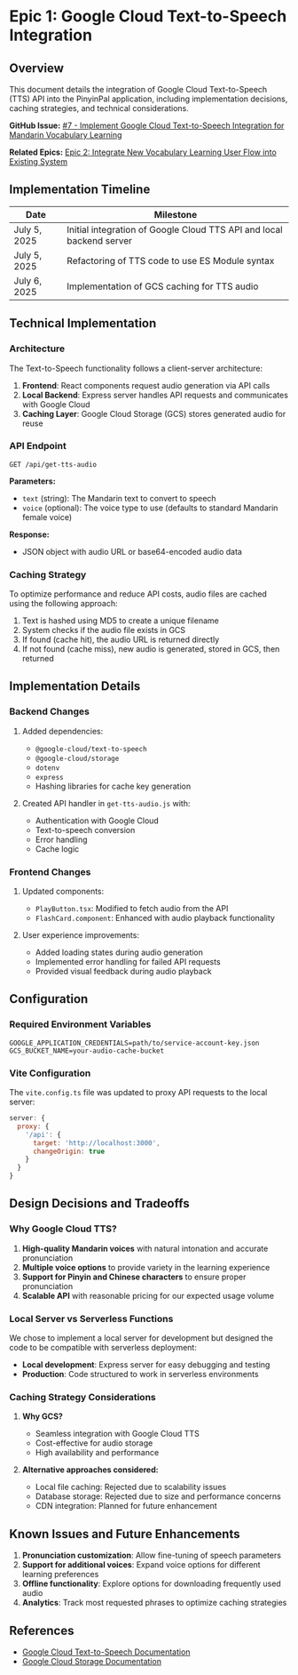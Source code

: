 # Epic 1: Google Cloud Text-to-Speech Integration

## Overview

This document details the integration of Google Cloud Text-to-Speech (TTS) API into the PinyinPal application, including implementation decisions, caching strategies, and technical considerations.

**GitHub Issue:** [#7 - Implement Google Cloud Text-to-Speech Integration for Mandarin Vocabulary Learning](./007-google-cloud-tts-integration-issue.md)

**Related Epics:** [Epic 2: Integrate New Vocabulary Learning User Flow into Existing System](./epic-2-vocabulary-learning-flow.md)

## Implementation Timeline

| Date         | Milestone                                                            |
| ------------ | -------------------------------------------------------------------- |
| July 5, 2025 | Initial integration of Google Cloud TTS API and local backend server |
| July 5, 2025 | Refactoring of TTS code to use ES Module syntax                      |
| July 6, 2025 | Implementation of GCS caching for TTS audio                          |

## Technical Implementation

### Architecture

The Text-to-Speech functionality follows a client-server architecture:

1. **Frontend**: React components request audio generation via API calls
2. **Local Backend**: Express server handles API requests and communicates with Google Cloud
3. **Caching Layer**: Google Cloud Storage (GCS) stores generated audio for reuse

### API Endpoint

```
GET /api/get-tts-audio
```

**Parameters:**

- `text` (string): The Mandarin text to convert to speech
- `voice` (optional): The voice type to use (defaults to standard Mandarin female voice)

**Response:**

- JSON object with audio URL or base64-encoded audio data

### Caching Strategy

To optimize performance and reduce API costs, audio files are cached using the following approach:

1. Text is hashed using MD5 to create a unique filename
2. System checks if the audio file exists in GCS
3. If found (cache hit), the audio URL is returned directly
4. If not found (cache miss), new audio is generated, stored in GCS, then returned

## Implementation Details

### Backend Changes

1. Added dependencies:

   - `@google-cloud/text-to-speech`
   - `@google-cloud/storage`
   - `dotenv`
   - `express`
   - Hashing libraries for cache key generation

2. Created API handler in `get-tts-audio.js` with:
   - Authentication with Google Cloud
   - Text-to-speech conversion
   - Error handling
   - Cache logic

### Frontend Changes

1. Updated components:

   - `PlayButton.tsx`: Modified to fetch audio from the API
   - `FlashCard.component`: Enhanced with audio playback functionality

2. User experience improvements:
   - Added loading states during audio generation
   - Implemented error handling for failed API requests
   - Provided visual feedback during audio playback

## Configuration

### Required Environment Variables

```
GOOGLE_APPLICATION_CREDENTIALS=path/to/service-account-key.json
GCS_BUCKET_NAME=your-audio-cache-bucket
```

### Vite Configuration

The `vite.config.ts` file was updated to proxy API requests to the local server:

```javascript
server: {
  proxy: {
    '/api': {
      target: 'http://localhost:3000',
      changeOrigin: true
    }
  }
}
```

## Design Decisions and Tradeoffs

### Why Google Cloud TTS?

1. **High-quality Mandarin voices** with natural intonation and accurate pronunciation
2. **Multiple voice options** to provide variety in the learning experience
3. **Support for Pinyin and Chinese characters** to ensure proper pronunciation
4. **Scalable API** with reasonable pricing for our expected usage volume

### Local Server vs Serverless Functions

We chose to implement a local server for development but designed the code to be compatible with serverless deployment:

- **Local development**: Express server for easy debugging and testing
- **Production**: Code structured to work in serverless environments

### Caching Strategy Considerations

1. **Why GCS?**

   - Seamless integration with Google Cloud TTS
   - Cost-effective for audio storage
   - High availability and performance

2. **Alternative approaches considered:**
   - Local file caching: Rejected due to scalability issues
   - Database storage: Rejected due to size and performance concerns
   - CDN integration: Planned for future enhancement

## Known Issues and Future Enhancements

1. **Pronunciation customization**: Allow fine-tuning of speech parameters
2. **Support for additional voices**: Expand voice options for different learning preferences
3. **Offline functionality**: Explore options for downloading frequently used audio
4. **Analytics**: Track most requested phrases to optimize caching strategies

## References

- [Google Cloud Text-to-Speech Documentation](https://cloud.google.com/text-to-speech/docs)
- [Google Cloud Storage Documentation](https://cloud.google.com/storage/docs)
